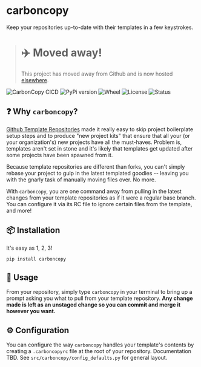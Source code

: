 # carboncopy

Keep your repositories up-to-date with their templates in a few keystrokes.

> # ✈️ Moved away!
>
> This project has moved away from Github and is now hosted [elsewhere](https://forge.karnov.club/marc/carboncopy).


![CarbonCopy CICD](https://github.com/mcataford/carboncopy/workflows/CarbonCopy%20CICD/badge.svg) ![PyPi version](https://img.shields.io/pypi/v/carboncopy) ![Wheel](https://img.shields.io/pypi/wheel/carboncopy) ![License](https://img.shields.io/pypi/l/carboncopy) ![Status](https://img.shields.io/pypi/status/carboncopy) 

## ❓ Why `carboncopy`?

[Github Template Repositories](https://github.blog/2019-06-06-generate-new-repositories-with-repository-templates/) made it really easy to skip project boilerplate setup steps and to produce "new project kits" that ensure that all your (or your organization's) new projects have all the must-haves. Problem is, templates aren't set in stone and it's likely that templates get updated after some projects have been spawned from it.

Because template repositories are different than forks, you can't simply rebase your project to gulp in the latest templated goodies -- leaving you with the gnarly task of manually moving files over. No more.

With `carboncopy`, you are one command away from pulling in the latest changes from your template repositories as if it were a regular base branch. You can configure it via its RC file to ignore certain files from the template, and more!

## 📦 Installation

It's easy as 1, 2, 3!

```
pip install carboncopy
```

## 🔨 Usage

From your repository, simply type `carboncopy` in your terminal to bring up a prompt asking you what to pull from your template repository. __Any change made is left as an unstaged change so you can commit and merge it however you want.__

## ⚙ Configuration

You can configure the way `carboncopy` handles your template's contents by creating a `.carboncopyrc` file at the root of your repository. Documentation TBD. See `src/carboncopy/config_defaults.py` for general layout.
